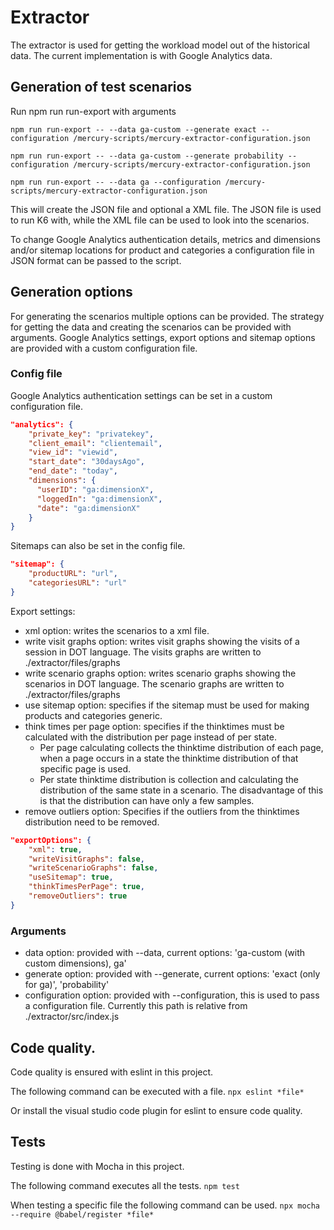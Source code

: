# Extractor
The extractor is used for getting the workload model out of the historical data. The current implementation is with Google Analytics data.

## Generation of test scenarios
Run npm run run-export with arguments

`npm run run-export -- --data ga-custom --generate exact --configuration /mercury-scripts/mercury-extractor-configuration.json`

`npm run run-export -- --data ga-custom --generate probability --configuration /mercury-scripts/mercury-extractor-configuration.json`

`npm run run-export -- --data ga --configuration /mercury-scripts/mercury-extractor-configuration.json`

This will create the JSON file and optional a XML file. The JSON file is used to run K6 with, while the XML file can be used to look into the scenarios.

To change Google Analytics authentication details, metrics and dimensions and/or sitemap locations for product and categories a configuration file in JSON format can be passed to the script.

## Generation options
For generating the scenarios multiple options can be provided. The strategy for getting the data and creating the scenarios can be provided with arguments.
Google Analytics settings, export options and sitemap options are provided with a custom configuration file.

### Config file
Google Analytics authentication settings can be set in a custom configuration file.

```json
"analytics": {
    "private_key": "privatekey",
    "client_email": "clientemail",
    "view_id": "viewid",
    "start_date": "30daysAgo",
    "end_date": "today",
    "dimensions": {
      "userID": "ga:dimensionX",
      "loggedIn": "ga:dimensionX",
      "date": "ga:dimensionX"
    }
}
```

Sitemaps can also be set in the config file.

```json
"sitemap": {
    "productURL": "url",
    "categoriesURL": "url"
}
```

Export settings:
- xml option: writes the scenarios to a xml file.
- write visit graphs option: writes visit graphs showing the visits of a session in DOT language. The visits graphs are written to ./extractor/files/graphs
- write scenario graphs option: writes scenario graphs showing the scenarios in DOT language. The scenario graphs are written to ./extractor/files/graphs
- use sitemap option: specifies if the sitemap must be used for making products and categories generic.
- think times per page option: specifies if the thinktimes must be calculated with the distribution per page instead of per state.
    - Per page calculating collects the thinktime distribution of each page, when a page occurs in a state the thinktime distribution of that specific page is used.
    - Per state thinktime distribution is collection and calculating the distribution of the same state in a scenario. The disadvantage of this is that the distribution can have only a few samples.
- remove outliers option: Specifies if the outliers from the thinktimes distribution need to be removed.

```json
"exportOptions": {
    "xml": true,
    "writeVisitGraphs": false,
    "writeScenarioGraphs": false,
    "useSitemap": true,
    "thinkTimesPerPage": true,
    "removeOutliers": true
}
```

### Arguments
- data option: provided with --data, current options: 'ga-custom (with custom dimensions), ga'
- generate option: provided with --generate, current options: 'exact (only for ga)', 'probability'
- configuration option: provided with --configuration, this is used to pass a configuration file. Currently this path is relative from ./extractor/src/index.js

## Code quality.
Code quality is ensured with eslint in this project.

The following command can be executed with a file.
`npx eslint *file*`

Or install the visual studio code plugin for eslint to ensure code quality.

## Tests
Testing is done with Mocha in this project.

The following command executes all the tests.
`npm test`

When testing a specific file the following command can be used.
`npx mocha --require @babel/register *file*`
